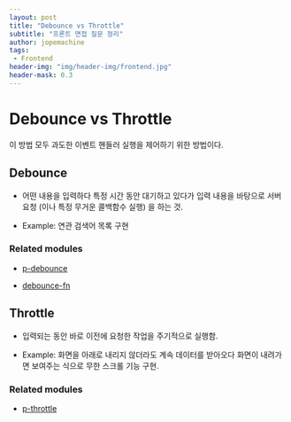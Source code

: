 ```yaml
---
layout: post
title: "Debounce vs Throttle"
subtitle: "프론트 면접 질문 정리"
author: jopemachine
tags: 
 - Frontend
header-img: "img/header-img/frontend.jpg"
header-mask: 0.3
---
```


# Debounce vs Throttle

이 방법 모두 과도한 이벤트 핸들러 실행을 제어하기 위한 방법이다.

## Debounce

- 어떤 내용을 입력하다 특정 시간 동안 대기하고 있다가 입력 내용을 바탕으로 서버 요청 (이나 특정 무거운 콜백함수 실행) 을 하는 것.

- Example: 연관 검색어 목록 구현

### Related modules

- [p-debounce](https://github.com/sindresorhus/p-debounce)

- [debounce-fn](https://github.com/sindresorhus/debounce-fn)

## Throttle

- 입력되는 동안 바로 이전에 요청한 작업을 주기적으로 실행함.

- Example: 화면을 아래로 내리지 않더라도 계속 데이터를 받아오다 화면이 내려가면 보여주는 식으로 무한 스크롤 기능 구현.

### Related modules

- [p-throttle](https://github.com/sindresorhus/p-throttle)
